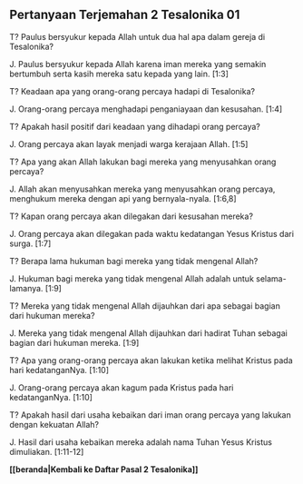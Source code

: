 ﻿## Pertanyaan Terjemahan 2 Tesalonika 01 ##

T? Paulus bersyukur kepada Allah untuk dua hal apa dalam gereja di Tesalonika?

J. Paulus bersyukur kepada Allah karena iman mereka yang semakin bertumbuh serta kasih mereka satu kepada yang lain. [1:3]

T? Keadaan apa yang orang-orang percaya hadapi di Tesalonika?

J. Orang-orang percaya menghadapi penganiayaan dan kesusahan. [1:4]

T? Apakah hasil positif dari keadaan yang dihadapi orang percaya?

J. Orang percaya akan layak menjadi warga kerajaan Allah. [1:5]

T? Apa yang akan Allah lakukan bagi mereka yang menyusahkan orang percaya?

J. Allah akan menyusahkan mereka yang menyusahkan orang percaya, menghukum mereka dengan api yang bernyala-nyala. [1:6,8]

T? Kapan orang percaya akan dilegakan dari kesusahan mereka?

J. Orang percaya akan dilegakan pada waktu kedatangan Yesus Kristus dari surga. [1:7]

T? Berapa lama hukuman bagi mereka yang tidak mengenal Allah?

J. Hukuman bagi mereka yang tidak mengenal Allah adalah untuk selama-lamanya. [1:9]

T? Mereka yang tidak mengenal Allah dijauhkan dari apa sebagai bagian dari hukuman mereka?

J. Mereka yang tidak mengenal Allah dijauhkan dari hadirat Tuhan sebagai bagian dari hukuman mereka. [1:9]

T? Apa yang orang-orang percaya akan lakukan ketika melihat Kristus pada hari kedatanganNya. [1:10]

J. Orang-orang percaya akan kagum pada Kristus pada hari kedatanganNya. [1:10]

T? Apakah hasil dari usaha kebaikan dari iman orang percaya yang lakukan dengan kekuatan Allah?

J. Hasil dari usaha kebaikan mereka adalah nama Tuhan Yesus Kristus dimuliakan. [1:11-12]

__[[beranda|Kembali ke Daftar Pasal 2 Tesalonika]]__

